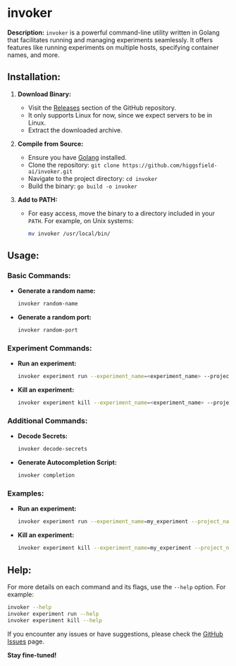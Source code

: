 # invoker

**Description:**
`invoker` is a powerful command-line utility written in Golang that facilitates running and managing experiments seamlessly. It offers features like running experiments on multiple hosts, specifying container names, and more.

## Installation:

1. **Download Binary:**
   - Visit the [Releases](https://github.com/higgsfield-ai/invoker/releases) section of the GitHub repository.
   - It only supports Linux for now, since we expect servers to be in Linux.
   - Extract the downloaded archive.

2. **Compile from Source:**
   - Ensure you have [Golang](https://golang.org/doc/install) installed.
   - Clone the repository: `git clone https://github.com/higgsfield-ai/invoker.git`
   - Navigate to the project directory: `cd invoker`
   - Build the binary: `go build -o invoker`

3. **Add to PATH:**
   - For easy access, move the binary to a directory included in your `PATH`. For example, on Unix systems:
     ```bash
     mv invoker /usr/local/bin/
     ```

## Usage:

### Basic Commands:

- **Generate a random name:**
  ```bash
  invoker random-name
  ```

- **Generate a random port:**
  ```bash
  invoker random-port
  ```

### Experiment Commands:

- **Run an experiment:**
  ```bash
  invoker experiment run --experiment_name=<experiment_name> --project_name=<project_name> --hosts=<host1,host2,...> [--container_name=<container_name>] [--nproc_per_node=<num_processes>] [--port=<port_number>] [--run_name=<run_name>]
  ```

- **Kill an experiment:**
  ```bash
  invoker experiment kill --experiment_name=<experiment_name> --project_name=<project_name> --hosts=<host1,host2,...> [--container_name=<container_name>]
  ```

### Additional Commands:

- **Decode Secrets:**
  ```bash
  invoker decode-secrets
  ```

- **Generate Autocompletion Script:**
  ```bash
  invoker completion
  ```

### Examples:

- **Run an experiment:**
  ```bash
  invoker experiment run --experiment_name=my_experiment --project_name=my_project --hosts=host1,host2,host3 --container_name=my_container --nproc_per_node=2 --port=5678 --run_name=first_run
  ```

- **Kill an experiment:**
  ```bash
  invoker experiment kill --experiment_name=my_experiment --project_name=my_project --hosts=host1,host2,host3 --container_name=my_container
  ```

## Help:

For more details on each command and its flags, use the `--help` option. For example:
```bash
invoker --help
invoker experiment run --help
invoker experiment kill --help
```
If you encounter any issues or have suggestions, please check the [GitHub Issues](https://github.com/higgsfield-ai/invoker/issues) page.

**Stay fine-tuned!**
